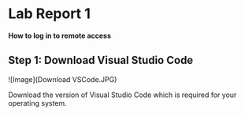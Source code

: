 # Lab Report 1
**How to log in to remote access**


## Step 1: Download Visual Studio Code
![Image](Download VSCode.JPG)


Download the version of Visual Studio Code which is required for your operating system.

